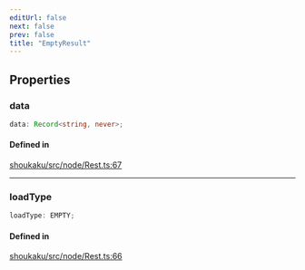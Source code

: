 ```yaml
---
editUrl: false
next: false
prev: false
title: "EmptyResult"
---
```


## Properties

<a id="data" name="data"></a>

### data

```ts
data: Record<string, never>;
```

#### Defined in

[shoukaku/src/node/Rest.ts:67](https://github.com/shipgirlproject/shoukaku/blob/30762f5af6c7b4176e69ee96fa39bc204a7cff21/src/node/Rest.ts#L67)

***

<a id="loadtype" name="loadtype"></a>

### loadType

```ts
loadType: EMPTY;
```

#### Defined in

[shoukaku/src/node/Rest.ts:66](https://github.com/shipgirlproject/shoukaku/blob/30762f5af6c7b4176e69ee96fa39bc204a7cff21/src/node/Rest.ts#L66)
